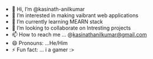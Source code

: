 - 👋 Hi, I’m @kasinath-anilkumar
- 👀 I’m interested in making vaibrant web applications
- 🌱 I’m currently learning MEARN stack
- 💞️ I’m looking to collaborate on Intresting projects
- 📫 How to reach me ... @kasinathanilkumar@gmail.com
- 😄 Pronouns: ...He/Him
- ⚡ Fun fact: ... i a gamer :>

<!---
kasinath-anilkumar/kasinath-anilkumar is a ✨ special ✨ repository because its `README.md` (this file) appears on your GitHub profile.
You can click the Preview link to take a look at your changes.
--->
